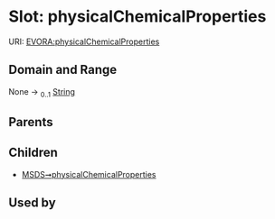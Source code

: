 
# Slot: physicalChemicalProperties



URI: [EVORA:physicalChemicalProperties](https://evora-project.eu/physicalChemicalProperties)


## Domain and Range

None &#8594;  <sub>0..1</sub> [String](types/String.md)

## Parents


## Children

 *  [MSDS➞physicalChemicalProperties](MSDS_physicalChemicalProperties.md)

## Used by


